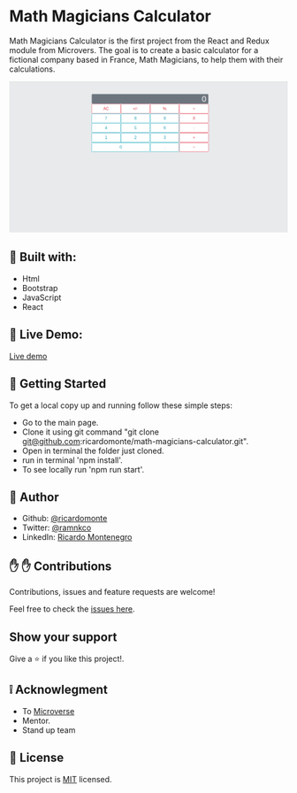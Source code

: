# Math Magicians Calculator

Math Magicians Calculator is the first project from the React and Redux module from Microvers. The goal is to create a basic calculator for a fictional company based in France, Math Magicians, to help them with their calculations.  

![website screenshots](Screenshot.png)

##  :hammer: Built with:

- Html
- Bootstrap
- JavaScript
- React

##  :red_circle: Live Demo:

[Live demo](https://math-magic-calculator0106.herokuapp.com/)

##  :construction_worker: Getting Started

To get a local copy up and running follow these simple steps:

- Go to the main page.
- Clone it using git command "git clone git@github.com:ricardomonte/math-magicians-calculator.git".
- Open in terminal the folder just cloned.
- run in terminal 'npm install'.
- To see locally run 'npm run start'.

## :bust_in_silhouette: Author

- Github: [@ricardomonte](https://github.com/ricardomonte)
- Twitter: [@ramnkco](https://twitter.com/ramnkco)
- LinkedIn: [Ricardo Montenegro](https://www.linkedin.com/in/ricantomontenegro/)


## :raised_hand: :raised_hand: Contributions

Contributions, issues and feature requests are welcome!

Feel free to check the [issues here](https://github.com/ricardomonte/math-magicians-calculator/issues).

## Show your support

Give a :star: if you like this project!.

##  :grey_exclamation: Acknowlegment

- To [Microverse](https://www.microverse.org/)
- Mentor.
- Stand up team

##  :memo: License

This project is [MIT](LICENSE) licensed.